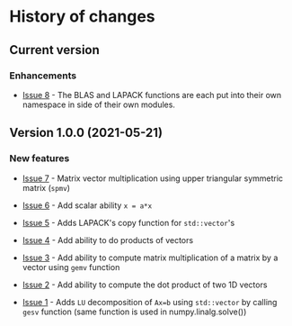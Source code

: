 # History of changes

## Current version

### Enhancements

- [Issue 8](https://github.com/j-c-cook/LinearAlgebra/issues/8) - 
  The BLAS and LAPACK functions are each put into their own namespace in side of 
  their own modules.  

## Version 1.0.0 (2021-05-21)

### New features

- [Issue 7](https://github.com/j-c-cook/LinearAlgebra/issues/7) - Matrix vector multiplication
  using upper triangular symmetric matrix (`spmv`) 

- [Issue 6](https://github.com/j-c-cook/LinearAlgebra/issues/6) - Add scalar ability `x = a*x` 

- [Issue 5](https://github.com/j-c-cook/LinearAlgebra/issues/5) - Adds LAPACK's copy function for 
  `std::vector`'s

- [Issue 4](https://github.com/j-c-cook/LinearAlgebra/issues/4) - Add ability to do products of vectors 

- [Issue 3](https://github.com/j-c-cook/LinearAlgebra/issues/3) - Add ability to compute matrix 
  multiplication of a matrix by a vector using `gemv` function 

- [Issue 2](https://github.com/j-c-cook/LinearAlgebra/issues/2) - Add ability to compute
  the dot product of two 1D vectors 

- [Issue 1](https://github.com/j-c-cook/LinearAlgebra/issues/1) - 
  Adds `LU` decomposition of `Ax=b` using `std::vector` by calling `gesv` function
  (same function is used in numpy.linalg.solve())

